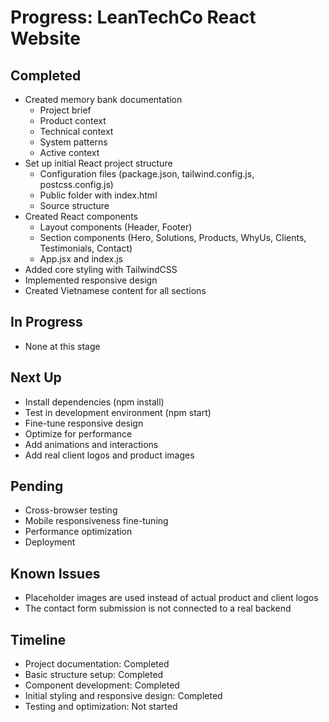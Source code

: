 # Progress: LeanTechCo React Website

## Completed
- Created memory bank documentation
  - Project brief
  - Product context
  - Technical context
  - System patterns
  - Active context
- Set up initial React project structure
  - Configuration files (package.json, tailwind.config.js, postcss.config.js)
  - Public folder with index.html
  - Source structure
- Created React components
  - Layout components (Header, Footer)
  - Section components (Hero, Solutions, Products, WhyUs, Clients, Testimonials, Contact)
  - App.jsx and index.js
- Added core styling with TailwindCSS
- Implemented responsive design
- Created Vietnamese content for all sections

## In Progress
- None at this stage

## Next Up
- Install dependencies (npm install)
- Test in development environment (npm start)
- Fine-tune responsive design
- Optimize for performance
- Add animations and interactions
- Add real client logos and product images

## Pending
- Cross-browser testing
- Mobile responsiveness fine-tuning
- Performance optimization
- Deployment

## Known Issues
- Placeholder images are used instead of actual product and client logos
- The contact form submission is not connected to a real backend

## Timeline
- Project documentation: Completed
- Basic structure setup: Completed
- Component development: Completed
- Initial styling and responsive design: Completed
- Testing and optimization: Not started 